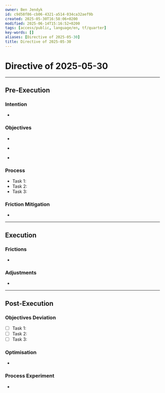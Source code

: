 ```yaml
---
owner: Ben Jendyk
id: c9d58f86-cb06-4321-a514-034ca32aef9b
created: 2025-05-30T16:58:06+0200
modified: 2025-06-14T15:16:52+0200
tags: [access/public, language/en, tf/quarter]
key-words: []
aliases: [Directive of 2025-05-30]
title: Directive of 2025-05-30
---
```


# Directive of 2025-05-30

---

## Pre-Execution

### Intention
<!-- What broader chief aim do you want to focus on today? -->
- 

### Objectives
<!-- Most critical task 1 – outcome-driven, not just an activity. -->
- 
<!-- Most critical task 2 – make it concrete and measurable. -->
- 
<!-- Most critical task 3 – must fit within the day’s execution capacity. -->
-  

### Process
<!-- How will this be executed most efficiently? E.g., deep work session, batching tasks, specific tool usage. -->
- Task 1: 
- Task 2: 
- Task 3: 

### Friction Mitigation
<!-- What are the biggest risks to focus/execution today? E.g., distractions, decision fatigue, overplanning. -->
- 

---

## Execution

### Frictions
<!-- What slowed execution today? E.g., distractions, over-perfection, slow decision-making, unexpected blockers. -->
- 

### Adjustments
<!-- What tweaks were made mid-day to maintain efficiency? Only note direct changes to process. -->
- 

---

## Post-Execution

### Objectives Deviation
<!-- Did execution match expectation? If not, what caused deviation? -->
- [ ] Task 1:
- [ ] Task 2:  
- [ ] Task 3:  

### Optimisation
<!-- What execution inefficiency should be addressed tomorrow? Focus on a single high-leverage improvement. -->
- 

### Process Experiment
<!-- What **one small tweak** will be tested tomorrow to refine execution? Keep it experimental and specific. -->
- 